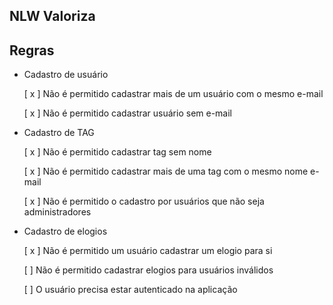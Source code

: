 ## NLW Valoriza

## Regras

- Cadastro de usuário

    [ x ] Não é permitido cadastrar mais de um usuário com o mesmo e-mail

    [ x ] Não é permitido cadastrar usuário sem e-mail

- Cadastro de TAG

    [ x ] Não é permitido cadastrar tag sem nome

    [ x ] Não é permitido cadastrar mais de uma tag com o mesmo nome e-mail

    [ x ] Não é permitido o cadastro por usuários que não seja administradores

- Cadastro de elogios

    [ x ] Não é permitido um usuário cadastrar um elogio para si

    [  ] Não é permitido cadastrar elogios para usuários inválidos

    [  ] O usuário precisa estar autenticado na aplicação
